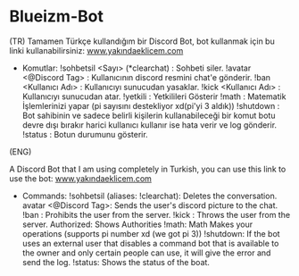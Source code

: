 # Blueizm-Bot

(TR)
Tamamen Türkçe kullandığım bir Discord Bot, bot kullanmak için bu linki kullanabilirsiniz: www.yakındaeklicem.com

* Komutlar:
!sohbetsil <Sayı> (*clearchat) : Sohbeti siler.
!avatar <@Discord Tag> : Kullanıcının discord resmini chat'e gönderir.
!ban <Kullanıcı Adı> <Sebep> : Kullanıcıyı sunucudan yasaklar.
!kick <Kullanıcı Adı> <Sebep> : Kullanıcıyı sunucudan atar.
!yetkili : Yetkilileri Gösterir
!math : Matematik İşlemlerinizi yapar (pi sayısını destekliyor xd(pi'yi 3 aldık)) 
!shutdown : Bot sahibinin ve sadece belirli kişilerin kullanabileceği bir komut botu devre dışı bırakır harici kullanıcı kullanır ise hata verir ve log gönderir.
!status : Botun durumunu gösterir.

(ENG)

A Discord Bot that I am using completely in Turkish, you can use this link to use the bot: www.yakındaeklicem.com

* Commands:
!sohbetsil <Number> (aliases: !clearchat): Deletes the conversation.
avatar <@Discord Tag>: Sends the user's discord picture to the chat.
!ban <User Name> <Cause>: Prohibits the user from the server.
!kick <User Name> <Reason>: Throws the user from the server.
Authorized: Shows Authorities
!math: Math Makes your operations (supports pi number xd (we got pi 3))
!shutdown: If the bot uses an external user that disables a command bot that is available to the owner and only certain people can use, it will give the error and send the log.
!status: Shows the status of the boat.
